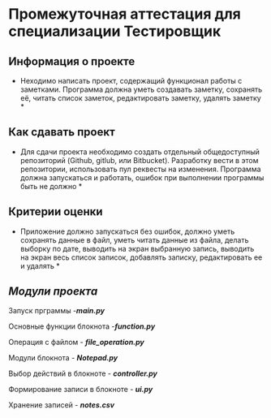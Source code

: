 # Промежуточная аттестация для специализации Тестировщик #

## Информация о проекте 
* Неходимо написать проект, содержащий функционал работы с заметками. Программа должна уметь создавать заметку, сохранять её, читать список заметок, редактировать заметку, удалять заметку *
## Как сдавать проект
* Для сдачи проекта необходимо создать отдельный общедоступный репозиторий (Github, gitlub, или Bitbucket). Разработку вести в этом репозитории, использовать пул реквесты на изменения. Программа должна запускаться и работать, ошибок при выполнении программы быть не должно *
## Критерии оценки 
* Приложение должно запускаться без ошибок, должно уметь сохранять данные в файл, уметь читать данные из файла, делать выборку по дате, выводить на экран выбранную запись, выводить на экран весь список записок, добавлять записку, редактировать ее и удалять *

## _Модули проекта_

Запуск прграммы  -***main.py***

Основные функции блокнота -***function.py***

Операция с файлом - ***file_operation.py***

Модули блокнота - ***Notepad.py***

Выбор действий в блокноте - ***controller.py***

Формирование записи в блокноте - ***ui.py***

Хранение записей - ***notes.csv***
